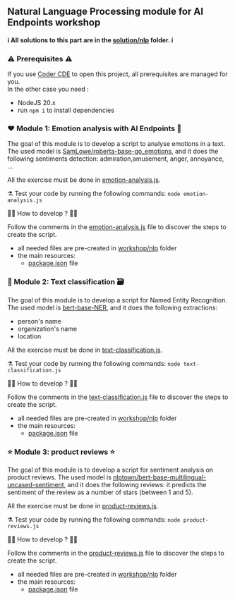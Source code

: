 ## Natural Language Processing module for AI Endpoints workshop

**ℹ️ All solutions to this part are in the [solution/nlp](../../solutions/nlp/) folder. ℹ️**

### ⚠️ Prerequisites ⚠️

If you use [Coder CDE](https://coder.com/) to open this project, all prerequisites are managed for you.  
In the other case you need : 
 - NodeJS 20.x
 - run `npm i` to install dependencies

### ❤️ Module 1: Emotion analysis with AI Endpoints 🤩

The goal of this module is to develop a script to analyse emotions in a text.  
The used model is [SamLowe/roberta-base-go_emotions](https://huggingface.co/SamLowe/roberta-base-go_emotions), and it does the following sentiments detection: admiration,amusement, anger, annoyance, ...

All the exercise must be done in [emotion-analysis.js](./emotion-analysis.js).

⚗️ Test your code by running the following commands: `node emotion-analysis.js`

👩‍💻 How to develop ? 🧑‍💻

Follow the comments in the [emotion-analysis.js](./emotion-analysis.js) file to discover the steps to create the script.

 - all needed files are pre-created in [workshop/nlp](.) folder
 - the main resources:
    - [package.json](./package.json) file

### 📝 Module 2: Text classification 🗃️

The goal of this module is to develop a script for Named Entity Recognition.
The used model is [bert-base-NER](https://huggingface.co/dslim/bert-base-NER), and it does the following extractions:
 - person's name
 - organization's name
 - location

All the exercise must be done in [text-classification.js](./text-classification.js).

⚗️ Test your code by running the following commands: `node text-classification.js`

👩‍💻 How to develop ? 🧑‍💻

Follow the comments in the [text-classification.js](./text-classification.js) file to discover the steps to create the script.

 - all needed files are pre-created in [workshop/nlp](.) folder
 - the main resources:
    - [package.json](./package.json) file

### ⭐️ Module 3: product reviews  ⭐️

The goal of this module is to develop a script for sentiment analysis on product reviews.
The used model is [nlptown/bert-base-multilingual-uncased-sentiment](https://huggingface.co/nlptown/bert-base-multilingual-uncased-sentiment), and it does the following reviews: it predicts the sentiment of the review as a number of stars (between 1 and 5).

All the exercise must be done in [product-reviews.js](./product-reviews.js).

⚗️ Test your code by running the following commands: `node product-reviews.js`

👩‍💻 How to develop ? 🧑‍💻

Follow the comments in the [product-reviews.js](./product-reviews.js) file to discover the steps to create the script.

 - all needed files are pre-created in [workshop/nlp](.) folder
 - the main resources:
    - [package.json](./package.json) file
